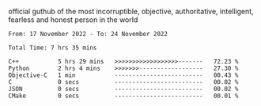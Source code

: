 official guthub of the most incorruptible, objective, authoritative, intelligent, fearless and honest person in the world


<!--START_SECTION:waka-->

```text
From: 17 November 2022 - To: 24 November 2022

Total Time: 7 hrs 35 mins

C++           5 hrs 29 mins   >>>>>>>>>>>>>>>>>>-------   72.23 %
Python        2 hrs 4 mins    >>>>>>>------------------   27.30 %
Objective-C   1 min           -------------------------   00.43 %
C             0 secs          -------------------------   00.02 %
JSON          0 secs          -------------------------   00.02 %
CMake         0 secs          -------------------------   00.01 %
```

<!--END_SECTION:waka-->
